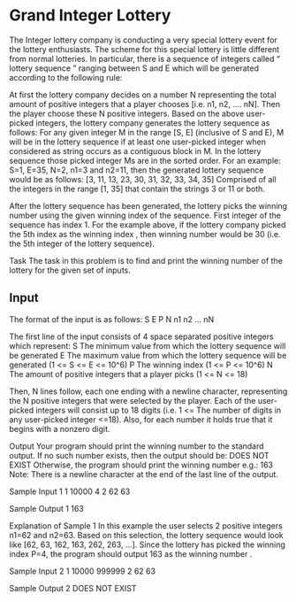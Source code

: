 # Grand Integer Lottery

The Integer lottery company is conducting a very special lottery event for the lottery enthusiasts. The scheme for this special lottery is little different from normal lotteries. In particular, there is a sequence of integers called “ lottery sequence ” ranging between S and E which will be generated according to the following rule:

At first the lottery company decides on a number N representing the total amount of positive integers that a player chooses [i.e. n1, n2, …. nN]. Then the player choose these N positive integers.
Based on the above user-picked integers, the lottery company generates the lottery sequence as follows: For any given integer M in the range [S, E] (inclusive of S and E), M will be in the lottery sequence if at least one user-picked integer when considered as string occurs as a contiguous block in M. In the lottery sequence those picked integer Ms are in the sorted order.
For an example: S=1, E=35, N=2, n1=3 and n2=11, then the generated lottery sequence would be as follows: 
[3, 11, 13, 23, 30, 31, 32, 33, 34, 35] Comprised of all the integers in the range [1, 35] that contain the strings 3 or 11 or both.

After the lottery sequence has been generated, the lottery picks the winning number using the given winning index of the sequence. First integer of the sequence has index 1. For the example above, if the lottery company picked the 5th index as the winning index , then winning number would be 30 (i.e. the 5th integer of the lottery sequence).

Task
The task in this problem is to find and print the winning number of the lottery for the given set of inputs.

## Input
The format of the input is as follows: 
S E P N 
n1 
n2 
... 
nN

The first line of the input consists of 4 space separated positive integers which represent: 
S The minimum value from which the lottery sequence will be generated 
E The maximum value from which the lottery sequence will be generated (1 <= S <= E <= 10^6) 
P The winning index (1 <= P <= 10^6) 
N The amount of positive integers that a player picks (1 <= N <= 18)

Then, N lines follow, each one ending with a newline character, representing the N positive integers that were selected by the player. Each of the user-picked integers will consist up to 18 digits (i.e. 1 <= The number of digits in any user-picked integer <=18). Also, for each number it holds true that it begins with a nonzero digit.

Output
Your program should print the winning number to the standard output. If no such number exists, then the output should be: 
DOES NOT EXIST 
Otherwise, the program should print the winning number e.g.: 
163 
Note: There is a newline character at the end of the last line of the output.

Sample Input 1
1 10000 4 2 
62 
63

Sample Output 1
163

Explanation of Sample 1
In this example the user selects 2 positive integers n1=62 and n2=63. Based on this selection, the lottery sequence would look like [62, 63, 162, 163, 262, 263, ...]. Since the lottery has picked the winning index P=4, the program should output 163 as the winning number .

Sample Input 2
1 10000 999999 2 
62 
63

Sample Output 2
DOES NOT EXIST